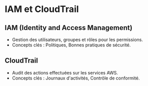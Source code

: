 # IAM et CloudTrail

## IAM (Identity and Access Management)
- Gestion des utilisateurs, groupes et rôles pour les permissions.
- Concepts clés : Politiques, Bonnes pratiques de sécurité.

## CloudTrail
- Audit des actions effectuées sur les services AWS.
- Concepts clés : Journaux d'activités, Contrôle de conformité.
